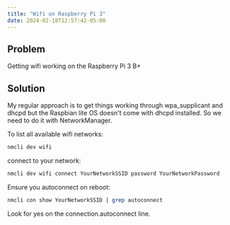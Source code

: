 ```yaml
---
title: "Wifi on Raspberry Pi 3"
date: 2024-02-18T12:57:42-05:00
---
```


## Problem
Getting wifi working on the Raspberry Pi 3 B+

## Solution
My regular approach is to get things working through wpa_supplicant and dhcpd but the Raspbian lite OS doesn't come with dhcpd installed. So we need to do it with NetworkManager. 

To list all available wifi networks:

```bash
nmcli dev wifi
```

connect to your network:

```bash
nmcli dev wifi connect YourNetworkSSID password YourNetworkPassword
```

Ensure you autoconnect on reboot:

```bash
nmcli con show YourNetworkSSID | grep autoconnect
```

Look for yes on the connection.autoconnect line.
